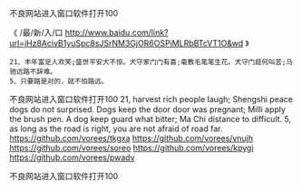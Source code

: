 
不良网站进入窗口软件打开100




《 /最/新/入/口  http://www.baidu.com/link?url=jHz8AcivB1yuSpc8sJSrNM3GjOR6OSPiMLRbBTcVT1O&wd 》




	21、丰年富足人欢笑;盛世平安犬不惊。犬守家门门有喜;毫敷毛笔笔生花。犬守门庭何叫苦;马驰远路不辞难。
	5、只要路是对的，就不怕路远。
不良网站进入窗口软件打开100
21, harvest rich people laugh;
Shengshi peace dogs do not surprised.
Dogs keep the door door was pregnant;
Milli apply the brush pen.
A dog keep guard what bitter;
Ma Chi distance to difficult.
5, as long as the road is right, you are not afraid of road far.
https://github.com/vorees/tkgxa
https://github.com/vorees/vnujh
https://github.com/vorees/soreo
https://github.com/vorees/kpygi
https://github.com/vorees/pwadv





不良网站进入窗口软件打开100
